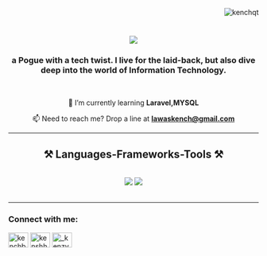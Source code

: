 <p align="right"> <img src="https://komarev.com/ghpvc/?username=kenchqt&label=Profile%20views&color=0e75b6&style=flat" alt="kenchqt" /> </p>

<h1 align="center">
    <img src="https://readme-typing-svg.herokuapp.com/?font=Righteous&size=35&center=true&vCenter=true&width=500&height=70&duration=4000&lines=Hi+There!+👋;+I'm+Kenji👾;" />
</h1>

<h3 align="center">a Pogue with a tech twist. I live for the laid-back, but also dive deep into the world of Information Technology.</h3>

<br/>

<div align="center">
  
🌱 I’m currently learning **Laravel,MYSQL**

📫 Need to reach me? Drop a line at **lawaskench@gmail.com**
 
</div>

<hr/>
 
<h2 align="center">⚒️ Languages-Frameworks-Tools ⚒️</h2>
<br/>
<div align="center">
    <img src="https://skillicons.dev/icons?i=laravel,bootstrap,html,css,vscode,github,figma,tailwind,ps" />
    <img src="https://skillicons.dev/icons?i=nodejs,javascript,c,java,mysql,php" /><br>
</div>
<br/>

<hr/>

<h3 align="left">Connect with me:</h3>
<p align="left">
<a href="https://twitter.com/kenchbody" target="blank"><img align="center" src="https://raw.githubusercontent.com/rahuldkjain/github-profile-readme-generator/master/src/images/icons/Social/twitter.svg" alt="kenchbody" height="30" width="40" /></a>
<a href="https://fb.com/kenshhh" target="blank"><img align="center" src="https://raw.githubusercontent.com/rahuldkjain/github-profile-readme-generator/master/src/images/icons/Social/facebook.svg" alt="kenshhh" height="30" width="40" /></a>
<a href="https://instagram.com/_kenzyoo" target="blank"><img align="center" src="https://raw.githubusercontent.com/rahuldkjain/github-profile-readme-generator/master/src/images/icons/Social/instagram.svg" alt="_kenzyoo" height="30" width="40" /></a>
</p>



